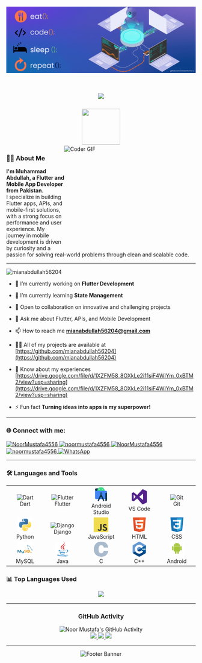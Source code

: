 [![logo](https://github.com/mianabdullah56204/mianabdullah56204/blob/main/Github%20Banner.gif)](https://github.com/mianabdullah56204)

<h1 align="center">
  <img src="https://readme-typing-svg.herokuapp.com?font=Righteous&size=35&center=true&vCenter=true&width=600&height=70&duration=4000&lines=Hi+there!+👋+I'm+Muhammad+Abdullah+" />
</h1>


<div align="center">
  <img src="https://github.com/Govindv7555/Govindv7555/blob/main/49e76e0596857673c5c80c85b84394c1.gif" width="45%" height="95px">
</div>

<img align="right" src="https://camo.githubusercontent.com/2366b34bb903c09617990fb5fff4622f3e941349e846ddb7e73df872a9d21233/68747470733a2f2f63646e2e6472696262626c652e636f6d2f75736572732f3733303730332f73637265656e73686f74732f363538313234332f6176656e746f2e676966" alt="Coder GIF" width="350" height="280">

### 👨‍🎓 About Me
**I'm Muhammad Abdullah, a Flutter and Mobile App Developer from Pakistan.**  
I specialize in building Flutter apps, APIs, and mobile-first solutions, with a strong focus on performance and user experience. My journey in mobile development is driven by curiosity and a passion for solving real-world problems through clean and scalable code.

---

<p align="left"> <img src="https://komarev.com/ghpvc/?username=mianabdullah56204&label=Profile%20views&color=0e75b6&style=flat" alt="mianabdullah56204" /> </p>

- 🔭 I’m currently working on **Flutter Development**

- 🌱 I’m currently learning **State Management**

- 🤝 Open to collaboration on innovative and challenging projects

- 💬 Ask me about Flutter, APIs, and Mobile Development
  
- 📫 How to reach me **mianabdullah56204@gmail.com**

- 👨‍💻 All of my projects are available at [https://github.com/mianabdullah56204](https://github.com/mianabdullah56204)

- 📄 Know about my experiences [https://drive.google.com/file/d/1XZFM58_8OXkLe2i11siF4WIYm_0xBTM2/view?usp=sharing](https://drive.google.com/file/d/1XZFM58_8OXkLe2i11siF4WIYm_0xBTM2/view?usp=sharing)

- ⚡ Fun fact **Turning ideas into apps is my superpower!**

---

<h3 align="left">🌐 Connect with me:</h3>
<p align="left">
  <a href="https://x.com/mianabdullah560" target="blank">
    <img align="center" src="https://raw.githubusercontent.com/rahuldkjain/github-profile-readme-generator/master/src/images/icons/Social/twitter.svg" alt="NoorMustafa4556" height="30" width="40" />
  </a>
  <a href="https://www.linkedin.com/in/mianabdullah56204" target="blank">
    <img align="center" src="https://raw.githubusercontent.com/rahuldkjain/github-profile-readme-generator/master/src/images/icons/Social/linked-in-alt.svg" alt="noormustafa4556" height="30" width="40" />
  </a>
  <a href="https://www.facebook.com/share/15yWhb6JXy/?mibextid=wwXIfr" target="blank">
    <img align="center" src="https://raw.githubusercontent.com/rahuldkjain/github-profile-readme-generator/master/src/images/icons/Social/facebook.svg" alt="NoorMustafa4556" height="30" width="40" />
  </a>
  <a href="https://instagram.com/mian_abdullah560" target="blank">
    <img align="center" src="https://raw.githubusercontent.com/rahuldkjain/github-profile-readme-generator/master/src/images/icons/Social/instagram.svg" alt="noormustafa4556" height="30" width="40" />
  </a>
  <a href="https://wa.me/923001056160" target="blank">
    <img align="center" src="https://raw.githubusercontent.com/rahuldkjain/github-profile-readme-generator/master/src/images/icons/Social/whatsapp.svg" alt="WhatsApp" height="30" width="40" />
  </a>
</p>

</p>




---



### 🛠️ Languages and Tools
<p align="center"> 
  <table> 
    <tr> 
      <td align="center" width="100"> 
        <img src="https://www.vectorlogo.zone/logos/dartlang/dartlang-icon.svg" width="40" height="40" alt="Dart"/><br>Dart 
      </td> 
      <td align="center" width="100"> 
        <img src="https://www.vectorlogo.zone/logos/flutterio/flutterio-icon.svg" width="40" height="40" alt="Flutter"/><br>Flutter 
      </td> 
      <td align="center" width="100"> 
        <img src="https://raw.githubusercontent.com/devicons/devicon/master/icons/androidstudio/androidstudio-original.svg" width="40" height="40" alt="Android Studio"/><br>Android Studio
      </td> 
      <td align="center" width="100"> 
        <img src="https://raw.githubusercontent.com/devicons/devicon/master/icons/visualstudio/visualstudio-plain.svg" width="40" height="40" alt="VS Code"/><br>VS Code 
      </td> 
      <td align="center" width="100"> 
        <img src="https://www.vectorlogo.zone/logos/git-scm/git-scm-icon.svg" width="40" height="40" alt="Git"/><br>Git 
      </td> 
    </tr> 
    <tr> 
      <td align="center" width="100"> 
        <img src="https://raw.githubusercontent.com/devicons/devicon/master/icons/python/python-original.svg" width="40" height="40" alt="Python"/><br>Python 
      </td> 
      <td align="center" width="100"> 
        <img src="https://cdn.worldvectorlogo.com/logos/django.svg" width="40" height="40" alt="Django"/><br>Django 
      </td> 
      <td align="center" width="100"> 
        <img src="https://raw.githubusercontent.com/devicons/devicon/master/icons/javascript/javascript-original.svg" width="40" height="40" alt="JavaScript"/><br>JavaScript 
      </td> 
      <td align="center" width="100"> 
        <img src="https://raw.githubusercontent.com/devicons/devicon/master/icons/html5/html5-original.svg" width="40" height="40" alt="HTML5"/><br>HTML 
      </td> 
      <td align="center" width="100"> 
        <img src="https://raw.githubusercontent.com/devicons/devicon/master/icons/css3/css3-original.svg" width="40" height="40" alt="CSS3"/><br>CSS 
      </td> 
    </tr> 
    <tr> 
      <td align="center" width="100"> 
        <img src="https://raw.githubusercontent.com/devicons/devicon/master/icons/mysql/mysql-original-wordmark.svg" width="40" height="40" alt="MySQL"/><br>MySQL 
      </td> 
      <td align="center" width="100"> 
        <img src="https://raw.githubusercontent.com/devicons/devicon/master/icons/java/java-original.svg" width="40" height="40" alt="Java"/><br>Java 
      </td> 
      <td align="center" width="100"> 
        <img src="https://raw.githubusercontent.com/devicons/devicon/master/icons/c/c-original.svg" width="40" height="40" alt="C"/><br>C 
      </td> 
      <td align="center" width="100"> 
        <img src="https://raw.githubusercontent.com/devicons/devicon/master/icons/cplusplus/cplusplus-original.svg" width="40" height="40" alt="C++"/><br>C++ 
      </td> 
      <td align="center" width="100"> 
        <img src="https://raw.githubusercontent.com/devicons/devicon/master/icons/android/android-original-wordmark.svg" width="40" height="40" alt="Android"/><br>Android 
      </td> 
    </tr> 
  </table> 
</p>




### 📊 Top Languages Used
<p align="center">
  <img src="https://github-readme-stats.vercel.app/api/top-langs/?username=NoorMustafa4556&layout=compact&theme=tokyonight" />
</p>



---


<h3 align="center">GitHub Activity</h3>
<div align="center">
  <img src="https://github-readme-activity-graph.vercel.app/graph?username=NoorMustafa4556&bg_color=0d1117&color=ffffff&line=00b3ff&point=f9fafa&area=true&hide_border=true" alt="Noor Mustafa's GitHub Activity" />
</div>


<div align="center">
  <a href="https://github.com/NoorMustafa4556">
    <img src="http://github-profile-summary-cards.vercel.app/api/cards/profile-details?username=NoorMustafa4556 &theme=transparent" />
  </a>
  <a href="https://github.com/NoorMustafa4556">
    <img src="https://github-readme-streak-stats.herokuapp.com/?user=NoorMustafa4556 &hide_border=true&card_width=338&theme=transparent" />
  </a>
  <a href="https://github.com/NoorMustafa4556">
    <img src="http://github-profile-summary-cards.vercel.app/api/cards/stats?username=NoorMustafa4556 &theme=transparent" />
  </a>
</div>

---
</div>

<div align="center">
  <img src="https://raw.githubusercontent.com/BEPb/BEPb/main/src/header_.png" alt="Footer Banner" />
</div>
